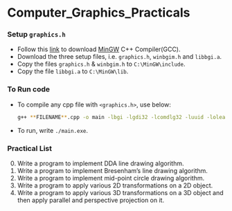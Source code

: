 # Computer_Graphics_Practicals


### Setup `graphics.h`
- Follow this [link](https://www.geeksforgeeks.org/installing-mingw-tools-for-c-c-and-changing-environment-variable/) to download [MinGW](https://sourceforge.net/projects/mingw/) C++ Compiler(GCC).
- Download the three setup files, i.e. `graphics.h`, `winbgim.h` and `libbgi.a`.
- Copy the files `graphics.h` & `winbgim.h` to `C:\MinGW\include`.
- Copy the file `libbgi.a` to `C:\MinGW\lib`.

### To Run code
- To compile any cpp file with `<graphics.h>`, use below:

  ```bash
  g++ **FILENAME**.cpp -o main -lbgi -lgdi32 -lcomdlg32 -luuid -loleaut32 -lole32
  ```
- To run, write `./main.exe`.

### Practical List
0. Write a program to implement DDA line drawing algorithm.
1. Write a program to implement Bresenham’s line drawing algorithm.
2. Write a program to implement mid-point circle drawing algorithm.
4. Write a program to apply various 2D transformations on a 2D object.
5. Write a program to apply various 3D transformations on a 3D object and then apply parallel and perspective projection on it.

